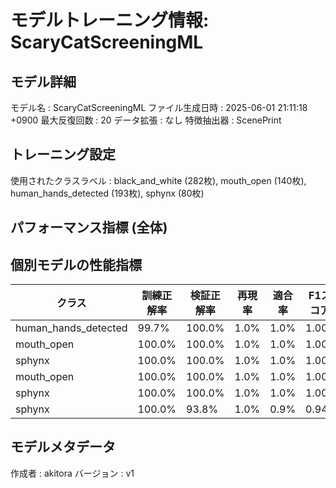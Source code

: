 # モデルトレーニング情報: ScaryCatScreeningML

## モデル詳細
モデル名           : ScaryCatScreeningML
ファイル生成日時   : 2025-06-01 21:11:18 +0900
最大反復回数     : 20
データ拡張       : なし
特徴抽出器       : ScenePrint

## トレーニング設定
使用されたクラスラベル : black_and_white (282枚), mouth_open (140枚), human_hands_detected (193枚), sphynx (80枚)

## パフォーマンス指標 (全体)
## 個別モデルの性能指標
| クラス | 訓練正解率 | 検証正解率 | 再現率 | 適合率 | F1スコア |
|--------|------------|------------|--------|--------|----------|
| human_hands_detected | 99.7% | 100.0% | 1.0% | 1.0% | 1.000 |
| mouth_open | 100.0% | 100.0% | 1.0% | 1.0% | 1.000 |
| sphynx | 100.0% | 100.0% | 1.0% | 1.0% | 1.000 |
| mouth_open | 100.0% | 100.0% | 1.0% | 1.0% | 1.000 |
| sphynx | 100.0% | 100.0% | 1.0% | 1.0% | 1.000 |
| sphynx | 100.0% | 93.8% | 1.0% | 0.9% | 0.941 |

## モデルメタデータ
作成者            : akitora
バージョン          : v1